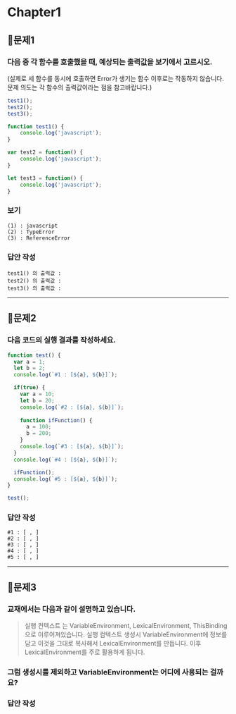 # Chapter1

## 📌문제1
### 다음 중 각 함수를 호출했을 때, 예상되는 출력값을 보기에서 고르시오.   
(실제로 세 함수를 동시에 호출하면 Error가 생기는 함수 이후로는 작동하지 않습니다. 문제 의도는 각 함수의 출력값이라는 점을 참고바랍니다.)
```js
test1();
test2();
test3();

function test1() {
	console.log('javascript');
}

var test2 = function() {
	console.log('javascript');
}

let test3 = function() {
	console.log('javascript');
}
```
### 보기
```
(1) : javascript
(2) : TypeError
(3) : ReferenceError
```
### 답안 작성
```
test1() 의 출력값 : 
test2() 의 출력값 : 
test3() 의 출력값 : 
```

<hr> 

## 📌문제2
### 다음 코드의 실행 결과를 작성하세요.
```js
function test() {
  var a = 1;
  let b = 2;
  console.log(`#1 : [${a}, ${b}]`);

  if(true) {
    var a = 10;
    let b = 20;
    console.log(`#2 : [${a}, ${b}]`);
    
    function ifFunction() {
      a = 100;
      b = 200;
    }
    console.log(`#3 : [${a}, ${b}]`);
  }
  console.log(`#4 : [${a}, ${b}]`);

  ifFunction();
  console.log(`#5 : [${a}, ${b}]`);
}

test();
```
### 답안 작성
```
#1 : [ , ]
#2 : [ , ]
#3 : [ , ]
#4 : [ , ]
#5 : [ , ]
```

<hr> 

## 📌문제3
### 교재에서는 다음과 같이 설명하고 있습니다.

> 실행 컨텍스트 는 VariableEnvironment, LexicalEnvironment, ThisBinding으로 이루어져있습니다. 실행 컴텍스트 생성시 VariableEnvironment에 정보를 담고 이것을 그대로 복사해서 LexicalEnvironment를 만듭니다. 이후 LexicalEnvironment를 주로 활용하게 됩니다.

### 그럼 생성시를 제외하고 VariableEnvironment는 어디에 사용되는 걸까요?   

### 답안 작성
```

```
